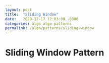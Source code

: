 ```yaml
---
layout: post
title:  "Sliding Window"
date:   2020-12-17 12:03:00 -0800
categories: algo algo-patterns
permalink: /algo/patterns/sliding-window
---
```


# Sliding Window Pattern

